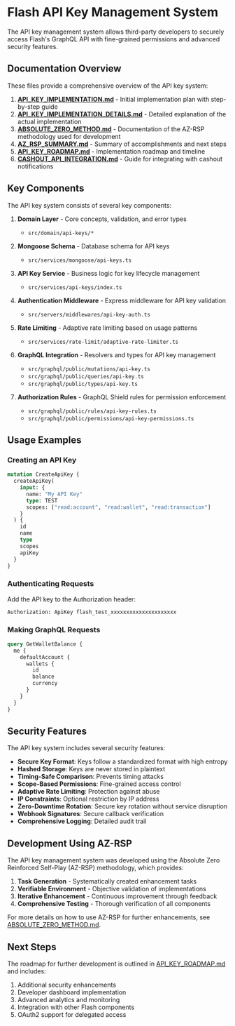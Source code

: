 # Flash API Key Management System

The API key management system allows third-party developers to securely access Flash's GraphQL API with fine-grained permissions and advanced security features.

## Documentation Overview

These files provide a comprehensive overview of the API key system:

1. [**API_KEY_IMPLEMENTATION.md**](./API_KEY_IMPLEMENTATION.md) - Initial implementation plan with step-by-step guide
2. [**API_KEY_IMPLEMENTATION_DETAILS.md**](./API_KEY_IMPLEMENTATION_DETAILS.md) - Detailed explanation of the actual implementation
3. [**ABSOLUTE_ZERO_METHOD.md**](./ABSOLUTE_ZERO_METHOD.md) - Documentation of the AZ-RSP methodology used for development
4. [**AZ_RSP_SUMMARY.md**](./AZ_RSP_SUMMARY.md) - Summary of accomplishments and next steps
5. [**API_KEY_ROADMAP.md**](./API_KEY_ROADMAP.md) - Implementation roadmap and timeline
6. [**CASHOUT_API_INTEGRATION.md**](./CASHOUT_API_INTEGRATION.md) - Guide for integrating with cashout notifications

## Key Components

The API key system consists of several key components:

1. **Domain Layer** - Core concepts, validation, and error types
   - `src/domain/api-keys/*`

2. **Mongoose Schema** - Database schema for API keys
   - `src/services/mongoose/api-keys.ts`

3. **API Key Service** - Business logic for key lifecycle management
   - `src/services/api-keys/index.ts`

4. **Authentication Middleware** - Express middleware for API key validation
   - `src/servers/middlewares/api-key-auth.ts`

5. **Rate Limiting** - Adaptive rate limiting based on usage patterns
   - `src/services/rate-limit/adaptive-rate-limiter.ts`

6. **GraphQL Integration** - Resolvers and types for API key management
   - `src/graphql/public/mutations/api-key.ts`
   - `src/graphql/public/queries/api-key.ts`
   - `src/graphql/public/types/api-key.ts`

7. **Authorization Rules** - GraphQL Shield rules for permission enforcement
   - `src/graphql/public/rules/api-key-rules.ts`
   - `src/graphql/public/permissions/api-key-permissions.ts`

## Usage Examples

### Creating an API Key

```graphql
mutation CreateApiKey {
  createApiKey(
    input: {
      name: "My API Key"
      type: TEST
      scopes: ["read:account", "read:wallet", "read:transaction"]
    }
  ) {
    id
    name
    type
    scopes
    apiKey
  }
}
```

### Authenticating Requests

Add the API key to the Authorization header:

```
Authorization: ApiKey flash_test_xxxxxxxxxxxxxxxxxxxxx
```

### Making GraphQL Requests

```graphql
query GetWalletBalance {
  me {
    defaultAccount {
      wallets {
        id
        balance
        currency
      }
    }
  }
}
```

## Security Features

The API key system includes several security features:

- **Secure Key Format**: Keys follow a standardized format with high entropy
- **Hashed Storage**: Keys are never stored in plaintext
- **Timing-Safe Comparison**: Prevents timing attacks
- **Scope-Based Permissions**: Fine-grained access control
- **Adaptive Rate Limiting**: Protection against abuse
- **IP Constraints**: Optional restriction by IP address
- **Zero-Downtime Rotation**: Secure key rotation without service disruption
- **Webhook Signatures**: Secure callback verification
- **Comprehensive Logging**: Detailed audit trail

## Development Using AZ-RSP

The API key management system was developed using the Absolute Zero Reinforced Self-Play (AZ-RSP) methodology, which provides:

1. **Task Generation** - Systematically created enhancement tasks
2. **Verifiable Environment** - Objective validation of implementations
3. **Iterative Enhancement** - Continuous improvement through feedback
4. **Comprehensive Testing** - Thorough verification of all components

For more details on how to use AZ-RSP for further enhancements, see [ABSOLUTE_ZERO_METHOD.md](./ABSOLUTE_ZERO_METHOD.md).

## Next Steps

The roadmap for further development is outlined in [API_KEY_ROADMAP.md](./API_KEY_ROADMAP.md) and includes:

1. Additional security enhancements
2. Developer dashboard implementation
3. Advanced analytics and monitoring
4. Integration with other Flash components
5. OAuth2 support for delegated access